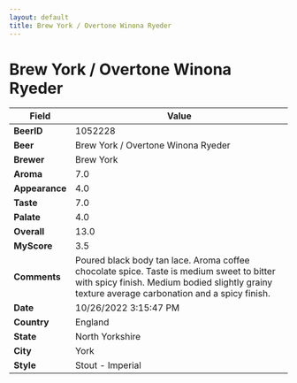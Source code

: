 ```yaml
---
layout: default
title: Brew York / Overtone Winona Ryeder
---
```


# Brew York / Overtone Winona Ryeder

| Field         | Value     |
|---------------|-----------|
| **BeerID** | 1052228 |
| **Beer** | Brew York / Overtone Winona Ryeder |
| **Brewer** | Brew York |
| **Aroma** | 7.0 |
| **Appearance** | 4.0 |
| **Taste** | 7.0 |
| **Palate** | 4.0 |
| **Overall** | 13.0 |
| **MyScore** | 3.5 |
| **Comments** | Poured black body tan lace. Aroma coffee chocolate spice. Taste is medium sweet to bitter with spicy finish. Medium bodied slightly grainy texture average carbonation and a spicy finish. |
| **Date** | 10/26/2022 3:15:47 PM |
| **Country** | England |
| **State** | North Yorkshire |
| **City** | York |
| **Style** | Stout - Imperial |

